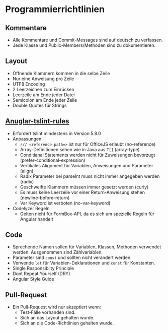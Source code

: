 # Programmierrichtlinien

## Kommentare
* Alle Kommentare und Commit-Messages sind auf deutsch zu verfassen.
* Jede Klasse und Public-Members/Methoden sind zu dokumentieren.

## Layout
* Öffnende Klammern kommen in die selbe Zeile
* Nur eine Anweisung pro Zeile
* UTF8 Encoding
* 2 Leerzeichen zum Einrücken
* Leerzeile am Ende jeder Datei
* Semicolon am Ende jeder Zeile
* Double Quotes für Strings

## [Anuglar-tslint-rules](https://www.npmjs.com/package/angular-tslint-rules#rules "")
* Erfordert tslint mindestens in Version 5.8.0
* Anpassungen
    * ```/// <reference path=>``` ist nur für OfficeJS erlaubt (no-reference)
    * Array-Definitionen sehen wie in Java aus ```T[]``` (array-type)
    * Conditianal Statements werden nicht für Zuweisungen bevorzugt (prefer-conditional-expression)
    * Vertikales Alignment für Variablen, Anweisungen und Parameter (align)
    * Radix Parameter bei parseInt muss nicht immer angegeben werden (radix)
    * Geschweifte Klammern müssen immer gesetzt werden (curly)
    * Es muss keine Leerzeile vor einer Return-Anweisung stehen (newline-before-return)
    * Var Keyword ist verboten (no-var-keyword)
* Codelyzer Regeln
    * Gelten nicht für FormBox-API, da es sich um spezielle Regeln für Angular handelt

## Code
* Sprechende Namen sollen für Variablen, Klassen, Methoden verwendet werden. Ausgenommen sind Zählvariablen.
* Parameter sind ```const``` und sollten nicht verändert werden.
* Verwende ```let``` für Variablen-Deklarationen und ```const``` für Konstanten.
* Single Responsiblity Principle
* Dont Repeat Yourself (DRY)
* Angular Style Guide

## Pull-Request
* Ein Pull-Request wird nur akzeptiert wenn:
    * Test-Fälle vorhanden sind.
    * Sich an das Layout gehalten wurde.
    * Sich an die Code-Richtlinien gehalten wurde.

